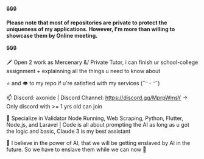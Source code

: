 🔒🔒🔒 

**Please note that most of repositories are private to protect the uniqueness of my applications. However, I'm more than willing to showcase them by Online meeting.**

🔒🔒🔒

🗡️ Open 2 work as Mercenary &/ Private Tutor, i can finish ur school-college assignment + explainning all the things u need to know about

⭐ and 👁️ to my repo if u're satisfied with my services (˶ᵔ ᵕ ᵔ˶)

📫 Discord: axonide | Discord Channel: https://discord.gg/MprpWmsY -> Only discord with >= 1 yrs old can join

:pushpin: Specialize in Validator Node Running, Web Scraping, Python, Flutter, Node.js, and Laravel | Code is all about prompting the AI as long as u got the logic and basic, Claude 3 is my best assistant

:pushpin: I believe in the power of AI, that we will be getting enslaved by AI in the future. So we have to enslave them while we can now :poop:

<!---
marviano/marviano is a ✨ special ✨ repository because its `README.md` (this file) appears on your GitHub profile.
You can click the Preview link to take a look at your changes.
--->
